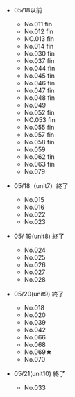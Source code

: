 - 05/18以前
  - No.011 fin
  - No.012 fin
  - NO.013 fin
  - No.014 fin
  - No.030 fin
  - No.037 fin
  - No.044 fin
  - No.045 fin
  - No.046 fin
  - No.047 fin
  - No.048 fin
  - No.049 
  - No.052 fin
  - NO.053 fin
  - No.055 fin
  - No.057 fin
  - No.058 fin
  - No.059
  - No.062 fin
  - No.063 fin
  - No.079 

- 05/18（unit7）終了
  - No.015
  - No.016
  - No.022
  - No.023

- 05/ 19(unit8) 終了
  - No.024
  - No.025
  - No.026
  - No.027
  - No.028
  
- 05/20(unit9) 終了
  - No.018 
  - No.020 
  - No.039 
  - No.042 
  - No.066
  - No.068
  - No.069★
  - No.070

- 05/21(unit10) 終了
  - No.033

